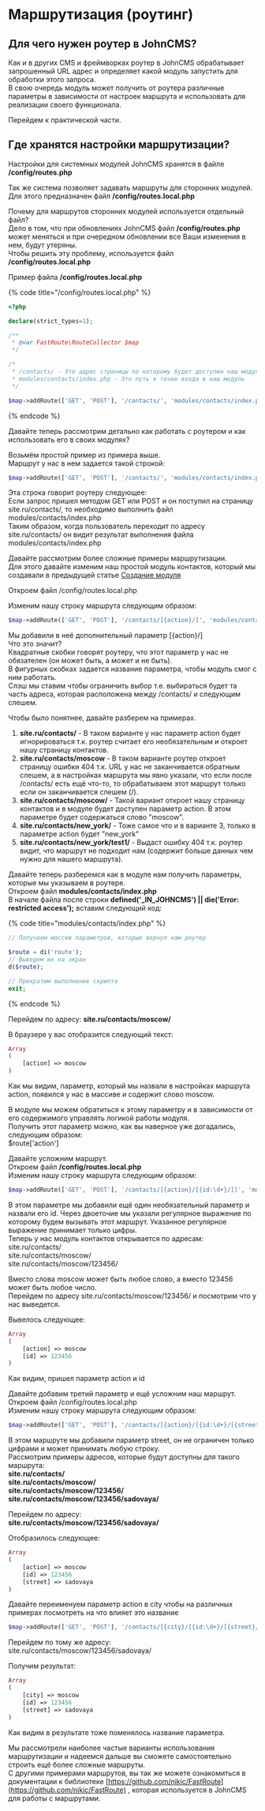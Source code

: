# Маршрутизация \(роутинг\)

## **Для чего нужен роутер в JohnCMS?**

Как и в других CMS и фреймворках роутер в JohnCMS обрабатывает запрошенный URL адрес и определяет какой модуль запустить для обработки этого запроса.  
В свою очередь модуль может получить от роутера различные параметры в зависимости от настроек маршрута и использовать для реализации своего функционала.

Перейдем к практической части.

## Где хранятся настройки маршрутизации?

Настройки для системных модулей JohnCMS хранятся в файле **/config/routes.php**

Так же система позволяет задавать маршруты для сторонних модулей.  
Для этого предназначен файл **/config/routes.local.php**

Почему для маршрутов сторонних модулей используется отдельный файл?  
Дело в том, что при обновлениях JohnCMS файл **/config/routes.php** может меняться и при очередном обновлении все Ваши изменения в нем, будут утеряны.  
Чтобы решить эту проблему, используется файл **/config/routes.local.php**

Пример файла **/config/routes.local.php**

{% code title="/config/routes.local.php" %}
```php
<?php

declare(strict_types=1);

/**
 * @var FastRoute\RouteCollector $map
 */

/*
 * /contacts/ - Это адрес страницы по которому будет доступен наш модуль
 * modules/contacts/index.php - Это путь к точке входа в наш модуль
 */

$map->addRoute(['GET', 'POST'], '/contacts/', 'modules/contacts/index.php');
```
{% endcode %}

Давайте теперь рассмотрим детально как работать с роутером и как использовать его в своих модулях?

Возьмём простой пример из примера выше.  
Маршрут у нас в нем задается такой строкой:

```php
$map->addRoute(['GET', 'POST'], '/contacts/', 'modules/contacts/index.php');
```

Эта строка говорит роутеру следующее:  
Если запрос пришел методом GET или POST и он поступил на страницу site.ru/contacts/, то необходимо выполнить файл modules/contacts/index.php  
Таким образом, когда пользователь переходит по адресу site.ru/contacts/ он видит результат выполнения файла modules/contacts/index.php

Давайте рассмотрим более сложные примеры маршрутизации.  
Для этого давайте изменим наш простой модуль контактов, который мы создавали в предыдущей статье [Создание модуля](https://johncms.com/documentation/create_module/)

Откроем файл /config/routes.local.php

Изменим нашу строку маршрута следующим образом:

```php
$map->addRoute(['GET', 'POST'], '/contacts/[{action}/]', 'modules/contacts/index.php');
```

Мы добавили в неё дополнительный параметр \[{action}/\]  
Что это значит?  
Квадратные скобки говорят роутеру, что этот параметр у нас не обязателен \(он может быть, а может и не быть\).  
В фигурных скобках задается название параметра, чтобы модуль смог с ним работать.  
Слэш мы ставим чтобы ограничить выбор т.е. выбираться будет та часть адреса, которая расположена между /contacts/ и следующим слешем.

Чтобы было понятнее, давайте разберем на примерах.  
1. **site.ru/contacts/** - В таком варианте у нас параметр action будет игнорироваться т.к. роутер считает его необязательным и откроет нашу страницу контактов.  
2. **site.ru/contacts/moscow** - В таком варианте роутер откроет страницу ошибки 404 т.к. URL у нас не заканчивается обратным слешем, а в настройках маршрута мы явно указали, что если после /contacts/ есть ещё что-то, то обрабатываем этот маршрут только если он заканчивается слешем \(/\).  
3. **site.ru/contacts/moscow/**  - Такой вариант откроет нашу страницу контактов и в модуле будет доступен параметр action. В этом параметре будет содержаться слово "moscow".  
4. **site.ru/contacts/new\_york/** - Тоже самое что и в варианте 3, только в параметре action будет "new\_york"  
5. **site.ru/contacts/new\_york/test1/** - Выдаст ошибку 404 т.к. роутер видит, что маршрут не подходит нам \(содержит больше данных чем нужно для нашего маршрута\).

Давайте теперь разберемся как в модуле нам получить параметры, которые мы указываем в роутере.  
Откроем файл **modules/contacts/index.php**  
В начале файла после строки **defined\('\_IN\_JOHNCMS'\) \|\| die\('Error: restricted access'\);** вставим следующий код:

{% code title="modules/contacts/index.php" %}
```php
// Получаем массив параметров, которые вернул нам роутер

$route = di('route');
// Выведем их на экран
d($route);

// Прекратим выполнение скрипта
exit;
```
{% endcode %}

Перейдем по адресу: **site.ru/contacts/moscow/**

В браузере у вас отобразится следующий текст:

```php
Array
(
    [action] => moscow
)
```

Как мы видим, параметр, который мы назвали в настройках маршрута action, появился у нас в массиве и содержит слово moscow.

В модуле мы можем обратиться к этому параметру и в зависимости от его содержимого управлять логикой работы модуля.  
Получить этот параметр можно, как вы наверное уже догадались, следующим образом:  
 $route\['action'\]

Давайте усложним маршрут.  
Откроем файл **/config/routes.local.php**  
Изменим нашу строку маршрута следующим образом:

```php
$map->addRoute(['GET', 'POST'], '/contacts/[{action}/[{id:\d+}/]]', 'modules/contacts/index.php');
```

В этом параметре мы добавили ещё один необязательный параметр и назвали его id. Через двоеточие мы указали регулярное выражение по которому будем вызывать этот маршрут. Указанное регулярное выражение принимает только цифры.  
Теперь у нас модуль контактов открывается по адресам:  
site.ru/contacts/  
site.ru/contacts/moscow/  
site.ru/contacts/moscow/123456/

Вместо слова moscow может быть любое слово, а вместо 123456 может быть любое число.  
Перейдем по адресу site.ru/contacts/moscow/123456/ и посмотрим что у нас выведется.

Вывелось следующее:

```php
Array
(
    [action] => moscow
    [id] => 123456
)
```

Как видим, пришел параметр action и id

Давайте добавим третий параметр и ещё усложним наш маршрут.  
Откроем файл /config/routes.local.php  
Изменим нашу строку маршрута следующим образом:

```php
$map->addRoute(['GET', 'POST'], '/contacts/[{action}/[{id:\d+}/[{street}/]]]', 'modules/contacts/index.php');
```

В этом маршруте мы добавили параметр street, он не ограничен только цифрами и может принимать любую строку.  
Рассмотрим примеры адресов, которые будут доступны для такого маршрута:  
**site.ru/contacts/**  
**site.ru/contacts/moscow/**  
**site.ru/contacts/moscow/123456/**  
**site.ru/contacts/moscow/123456/sadovaya/**

Перейдем по адресу:  
**site.ru/contacts/moscow/123456/sadovaya/**

Отобразилось следующее:

```php
Array
(
    [action] => moscow
    [id] => 123456
    [street] => sadovaya
)
```

Давайте переименуем параметр action в city чтобы на различных примерах посмотреть на что влияет это название

```php
$map->addRoute(['GET', 'POST'], '/contacts/[{city}/[{id:\d+}/[{street}/]]]', 'modules/contacts/index.php');
```

Перейдем по тому же адресу:  
site.ru/contacts/moscow/123456/sadovaya/

Получим результат:

```php
Array
(
    [city] => moscow
    [id] => 123456
    [street] => sadovaya
)
```

Как видим в результате тоже поменялось название параметра.

Мы рассмотрели наиболее частые варианты использования маршрутизации и надеемся дальше вы сможете самостоятельно строить ещё более сложные маршруты.  
С другими примерами маршрутов, вы так же можете ознакомиться в документации к библиотеке [https://github.com/nikic/FastRoute](https://github.com/nikic/FastRoute) , которая используется в JohnCMS для работы с маршрутами.

